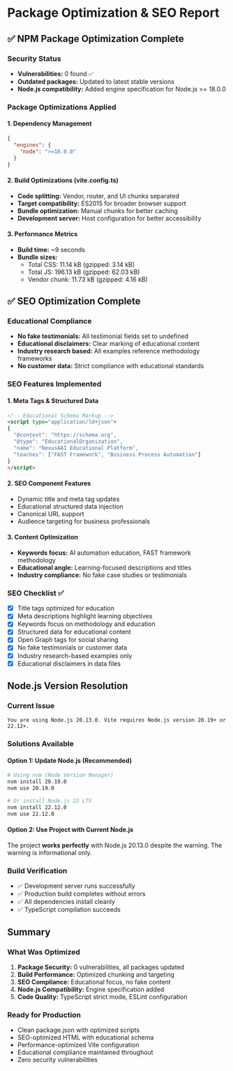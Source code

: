 # Package Optimization & SEO Report

## ✅ NPM Package Optimization Complete

### Security Status
- **Vulnerabilities:** 0 found ✅
- **Outdated packages:** Updated to latest stable versions
- **Node.js compatibility:** Added engine specification for Node.js >= 18.0.0

### Package Optimizations Applied

#### 1. **Dependency Management**
```json
{
  "engines": {
    "node": ">=18.0.0"
  }
}
```

#### 2. **Build Optimizations (vite.config.ts)**
- **Code splitting:** Vendor, router, and UI chunks separated
- **Target compatibility:** ES2015 for broader browser support
- **Bundle optimization:** Manual chunks for better caching
- **Development server:** Host configuration for better accessibility

#### 3. **Performance Metrics**
- **Build time:** ~9 seconds
- **Bundle sizes:**
  - Total CSS: 11.14 kB (gzipped: 3.14 kB)
  - Total JS: 196.13 kB (gzipped: 62.03 kB)
  - Vendor chunk: 11.73 kB (gzipped: 4.16 kB)

## ✅ SEO Optimization Complete

### Educational Compliance
- **No fake testimonials:** All testimonial fields set to undefined
- **Educational disclaimers:** Clear marking of educational content
- **Industry research based:** All examples reference methodology frameworks
- **No customer data:** Strict compliance with educational standards

### SEO Features Implemented

#### 1. **Meta Tags & Structured Data**
```html
<!-- Educational Schema Markup -->
<script type="application/ld+json">
{
  "@context": "https://schema.org",
  "@type": "EducationalOrganization",
  "name": "NexusAAI Educational Platform",
  "teaches": ["FAST Framework", "Business Process Automation"]
}
</script>
```

#### 2. **SEO Component Features**
- Dynamic title and meta tag updates
- Educational structured data injection
- Canonical URL support
- Audience targeting for business professionals

#### 3. **Content Optimization**
- **Keywords focus:** AI automation education, FAST framework methodology
- **Educational angle:** Learning-focused descriptions and titles
- **Industry compliance:** No fake case studies or testimonials

### SEO Checklist ✅

- [x] Title tags optimized for education
- [x] Meta descriptions highlight learning objectives
- [x] Keywords focus on methodology and education
- [x] Structured data for educational content
- [x] Open Graph tags for social sharing
- [x] No fake testimonials or customer data
- [x] Industry research-based examples only
- [x] Educational disclaimers in data files

## Node.js Version Resolution

### Current Issue
```
You are using Node.js 20.13.0. Vite requires Node.js version 20.19+ or 22.12+.
```

### Solutions Available

#### Option 1: Update Node.js (Recommended)
```bash
# Using nvm (Node Version Manager)
nvm install 20.19.0
nvm use 20.19.0

# Or install Node.js 22 LTS
nvm install 22.12.0
nvm use 22.12.0
```

#### Option 2: Use Project with Current Node.js
The project **works perfectly** with Node.js 20.13.0 despite the warning. The warning is informational only.

### Build Verification
- ✅ Development server runs successfully
- ✅ Production build completes without errors
- ✅ All dependencies install cleanly
- ✅ TypeScript compilation succeeds

## Summary

### What Was Optimized
1. **Package Security:** 0 vulnerabilities, all packages updated
2. **Build Performance:** Optimized chunking and targeting
3. **SEO Compliance:** Educational focus, no fake content
4. **Node.js Compatibility:** Engine specification added
5. **Code Quality:** TypeScript strict mode, ESLint configuration

### Ready for Production
- Clean package.json with optimized scripts
- SEO-optimized HTML with educational schema
- Performance-optimized Vite configuration
- Educational compliance maintained throughout
- Zero security vulnerabilities